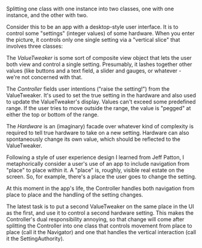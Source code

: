 Splitting one class with one instance into two classes, one
with one instance, and the other with two.

Consider this to be an app with a desktop-style user
interface. It is to control some "settings" (integer values)
of some hardware. When you enter the picture, it controls
only one single setting via a "vertical slice" that involves
three classes:

The *ValueTweaker* is some sort of composite view object
that lets the user both view and control a single
setting. Presumably, it lashes together other values (like
buttons and a text field, a slider and gauges, or whatever -
we're not concerned with that.

The *Controller* fields user intentions ("raise the
setting!") from the ValueTweaker. It's used to set the true
setting in the hardware and also used to update the
ValueTweaker's display. Values can't exceed some predefined
range. If the user tries to move outside the range, the
value is "pegged" at either the top or bottom of the range.

The *Hardware* is an (imaginary) facade over whatever kind
of complexity is required to tell true hardware to take on a
new setting. Hardware can also spontaneously change its own
value, which should be reflected to the ValueTweaker. 


Following a style of user experience design I learned from
Jeff Patton, I metaphorically consider a user's use of an
app to include navigation from "place" to place within it. A
"place" is, roughly, visible real estate on the screen. So,
for example, there's a place the user goes to change the
setting. 

At this moment in the app's life, the Controller handles
both navigation from place to place and the handling of the
setting changes. 

The latest task is to put a second ValueTweaker on the same
place in the UI as the first, and use it to control a second
hardware setting. This makes the Controller's dual
responsibility annoying, so that change will come after
splitting the Controller into one class that controls
movement from place to place (call it the Navigator) and one
that handles the vertical interaction (call it the
SettingAuthority). 

